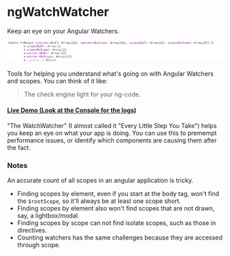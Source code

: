 # ngWatchWatcher

Keep an eye on your Angular Watchers.

![Counts logged to console](/screenshot1.png?raw=true)

Tools for helping you understand what's going on with Angular Watchers and scopes. You can think of it like:

> The check engine light for your ng-code.

#### [Live Demo (Look at the Console for the logs)](http://simpleascouldbe.github.io/ngWatchWatcher/)

"The WatchWatcher" (I almost called it "Every Little Step You Take") helps you keep an eye on what your app is doing.
You can use this to premempt performance issues, or identify which components are causing them after the fact.

### Notes

An accurate count of all scopes in an angular application is tricky.

* Finding scopes by element, even if you start at the body tag, won't find the `$rootScope`, so it'll always be at least one scope short.
* Finding scopes by element also won't find scopes that are not drawn, say, a lightbox/modal.
* Finding scopes by scope can not find isolate scopes, such as those in directives.
* Counting watchers has the same challenges because they are accessed through scope.
